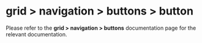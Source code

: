 # grid > navigation > buttons > button

Please refer to the **grid > navigation > buttons** documentation page for the relevant documentation.